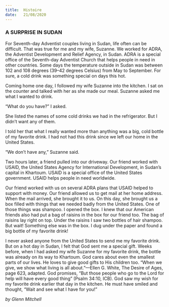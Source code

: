 ```yaml
---
title:  Histoire
date:   21/08/2020
---
```


### A SURPRISE IN SUDAN

For Seventh-day Adventist couples living in Sudan, life often can be difficult. That was true for me and my wife, Suzanne. We worked for ADRA, the Adventist Development and Relief Agency, in Sudan. ADRA is a special office of the Seventh-day Adventist Church that helps people in need in other countries. Some days the temperature outside in Sudan was between 102 and 108 degrees (39–42 degrees Celsius) from May to September. For sure, a cold drink was something special on days this hot.

Coming home one day, I followed my wife Suzanne into the kitchen. I sat on the counter and talked with her as she made our meal. Suzanne asked me what I wanted to drink.

“What do you have?” I asked.

She listed the names of some cold drinks we had in the refrigerator. But I didn’t want any of them.

I told her that what I really wanted more than anything was a big, cold bottle of my favorite drink. I had not had this drink since we left our home in the United States.

“We don’t have any,” Suzanne said.

Two hours later, a friend pulled into our driveway. Our friend worked with USAID, the United States Agency for International Development, in Sudan’s capital in Khartoum. USAID is a special office of the United States government. USAID helps people in need worldwide.

Our friend worked with us on several ADRA plans that USAID helped to support with money. Our friend allowed us to get mail at her home address. When the mail arrived, she brought it to us. On this day, she brought us a box filled with things that we needed badly from the United States. One of those things was shampoo. I opened the box. I knew that our American friends also had put a bag of raisins in the box for our friend too. The bag of raisins lay right on top. Under the raisins I saw two bottles of hair shampoo. But wait! Something else was in the box. I dug under the paper and found a big bottle of my favorite drink!

I never asked anyone from the United States to send me my favorite drink. But on a hot day in Sudan, I felt that God sent me a special gift. Weeks before, when I had asked my wife Suzanne for my favorite drink, the bottle was already on its way to Khartoum. God cares about even the smallest parts of our lives. He loves to give good gifts to His children too. “When we give, we show what living is all about.”—Ellen G. White, The Desire of Ages, page 623, adapted. God promises, “But those people who go to the Lord for help will have every good thing” (Psalm 34:10, ICB). God saw my wish for my favorite drink earlier that day in the kitchen. He must have smiled and thought, “Wait and see what I have for you!”

_by Glenn Mitchell_
